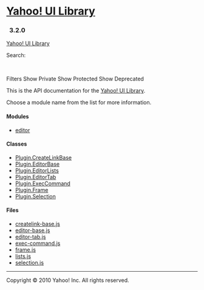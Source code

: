 [Yahoo! UI Library](http://developer.yahoo.com/yui/ "Yahoo! UI Library")
========================================================================

###   <span class="subtitle">3.2.0</span>

[Yahoo! UI Library](./index.html "Yahoo! UI Library")

Search:

 

Filters <span class="classopts"> Show Private</span> <span class="classopts"> Show Protected</span> <span class="classopts"> Show Deprecated</span>

This is the API documentation for the [Yahoo! UI Library](http://developer.yahoo.com/yui/).

Choose a module name from the list for more information.

#### Modules

-   [editor](module_editor.html "editor")

#### Classes

-   [Plugin.CreateLinkBase](Plugin.CreateLinkBase.html "Plugin.CreateLinkBase")
-   [Plugin.EditorBase](Plugin.EditorBase.html "Plugin.EditorBase")
-   [Plugin.EditorLists](Plugin.EditorLists.html "Plugin.EditorLists")
-   [Plugin.EditorTab](Plugin.EditorTab.html "Plugin.EditorTab")
-   [Plugin.ExecCommand](Plugin.ExecCommand.html "Plugin.ExecCommand")
-   [Plugin.Frame](Plugin.Frame.html "Plugin.Frame")
-   [Plugin.Selection](Plugin.Selection.html "Plugin.Selection")

#### Files

-   [createlink-base.js](createlink-base.js.html "createlink-base.js")
-   [editor-base.js](editor-base.js.html "editor-base.js")
-   [editor-tab.js](editor-tab.js.html "editor-tab.js")
-   [exec-command.js](exec-command.js.html "exec-command.js")
-   [frame.js](frame.js.html "frame.js")
-   [lists.js](lists.js.html "lists.js")
-   [selection.js](selection.js.html "selection.js")

------------------------------------------------------------------------

Copyright © 2010 Yahoo! Inc. All rights reserved.
